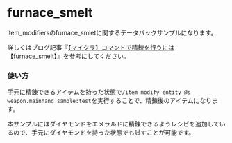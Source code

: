 # furnace_smelt
item_modifiersのfurnace_smletに関するデータパックサンプルになります。

詳しくはブログ記事『[【マイクラ】コマンドで精錬を行うには【furnace_smelt】](https://natsumake.com/command_smelt/)』を参考にしてください。

<h3>使い方</h3>

手元に精錬できるアイテムを持った状態で```/item modify entity @s weapon.mainhand sample:test```を実行することで、精錬後のアイテムになります。

本サンプルにはダイヤモンドをエメラルドに精錬できるようレシピを追加しているので、手元にダイヤモンドを持った状態でも試すことが可能です。
